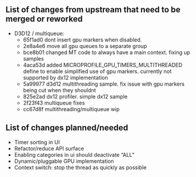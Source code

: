 ## List of changes from upstream that need to be merged or reworked

- D3D12 / multiqueue:
	- 65f1ad0 dont insert gpu markers when disabled.
	- 2e8a4e6 move all gpu queues to a separate group
	- bce8b01 changed MT code to always have a main context. fixing up samples
	- 4aca53d added MICROPROFILE_GPU_TIMERS_MULTITHREADED define to enable simplified use of gpu markers. currently not supported by dx12 implementation
	- 5a99977 d3d12 multithreading sample. fix issue with gpu markers being cut when they shouldnt
	- 825e2ad dx12 profiler. simple dx12 sample
	- 2f23f43 multiqueue fixes
	- cc67d8f multithreading/multiqueue wip

## List of changes planned/needed

- Timer sorting in UI
- Refactor/reduce API surface
- Enabling categories in ui should deactivate “ALL”
- Dynamic/pluggable GPU implementation
- Context switch: stop the thread as quickly as possible